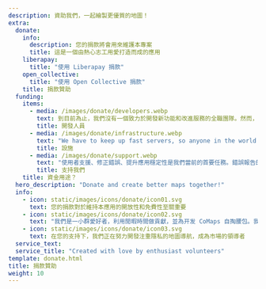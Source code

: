 ```yaml
---
description: 資助我們，一起繪製更優質的地圖！
extra:
  donate:
    info:
      description: 您的捐款將會用來維護本專案
      title: 這是一個由熱心志工用愛打造而成的應用
    liberapay:
      title: "使用 Liberapay 捐款"
    open_collective:
      title: "使用 Open Collective 捐款"
    title: 捐款贊助
  funding:
    items:
      - media: /images/donate/developers.webp
        text: 到目前為止，我們沒有一個致力於開發新功能和改進服務的全職團隊。然而，若要持續推動產品的發展，擁有一個核心團隊事關重大。
        title: 開發人員
      - media: /images/donate/infrastructure.webp
        text: "We have to keep up fast servers, so anyone in the world can download free map data updates without delays. These maps data transfers make up large, and growing, amounts of data each month."
        title: 設施
      - media: /images/donate/support.webp
        text: "使用者支援、修正錯誤、提升應用穩定性是我們當前的首要任務。錯誤報告的數量與日俱增，而 App Store、Google Play 和客服信箱裡也有大量支援請求需要回覆。"
        title: 支持我們
    title: 資金用途？
  hero_description: "Donate and create better maps together!"
  info:
    - icon: static/images/icons/donate/icon01.svg
      text: 您的捐款對於維持本應用的開放性和免費性至關重要
    - icon: static/images/icons/donate/icon02.svg
      text: "我們是一小群愛好者，利用閒暇時間做貢獻，並為开发 CoMaps 自掏腰包。我們熱愛 CoMaps，也熱愛 CoMaps 的使用者"
    - icon: static/images/icons/donate/icon03.svg
      text: 在您的支持下，我們正在努力開發注重隱私的地圖導航，成為市場的領導者
  service_text:
  service_title: "Created with love by enthusiast volunteers"
template: donate.html
title: 捐款贊助
weight: 10
---
```

